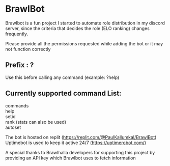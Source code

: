 # BrawlBot

Brawlbot is a fun project I started to automate role distribution in my discord server, since the criteria that decides the role (ELO ranking) changes frequently.

Please provide all the permissions requested while adding the bot or it may not function correctly  

## Prefix : ?   
Use this before calling any command (example: ?help)  

## Currently supported command List:  
commands   
help  
setid  
rank (stats can also be used)  
autoset  

The bot is hosted on replit (https://replit.com/@PaulKallumkal/BrawlBot)  
Uptimebot is used to keep it active 24/7 (https://uptimerobot.com/)  

A special thanks to Brawlhalla developers for supporting this project by providing an API key which Brawlbot uses to fetch information  
